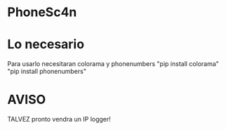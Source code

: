 # PhoneSc4n
# Lo necesario
Para usarlo necesitaran colorama y phonenumbers
"pip install colorama"
"pip install phonenumbers"

# AVISO
TALVEZ pronto vendra un IP logger!

